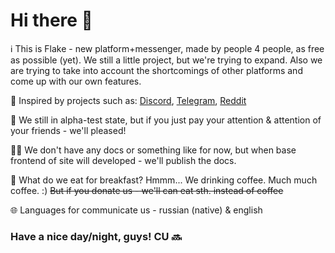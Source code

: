 # Hi there 👋

ℹ️ This is Flake - new platform+messenger, made by people 4 people, as free as possible (yet). We still a little project, but we're trying to expand. Also we are trying to take into account the shortcomings of other platforms and come up with our own features.

🔨 Inspired by projects such as: [Discord](https://discord.com), [Telegram](https://telegram.org), [Reddit](https://reddit.com)

🤷 We still in alpha-test state, but if you just pay your attention & attention of your friends - we'll pleased!

👩‍💻 We don't have any docs or something like for now, but when base frontend of site will developed - we'll publish the docs.

🍿 What do we eat for breakfast? Hmmm... We drinking coffee. Much much coffee. :) ~~But if you donate us - we'll can eat sth. instead of coffee~~

🌐 Languages for communicate us - russian (native) & english

### Have a nice day/night, guys! CU 🔜
